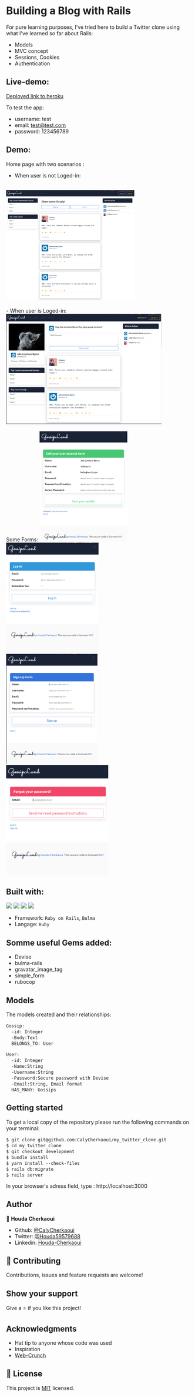 # Building a Blog with Rails

For pure learning purposes, I've tried here to build a Twitter clone using what I've learned so far about Rails:
  - Models
  - MVC concept
  - Sessions, Cookies
  - Authentication

## Live-demo:
[Deployed link to heroku](https://gossip-land.herokuapp.com/)

To test the app:
  - username: test
  - email: test@test.com
  - password: 123456789
  
## Demo:

Home page with two scenarios :

- When user is not Loged-in:
<br>
<img height="300" src="./app/assets/images/publicHome.png">
<br><br>
- When user is Loged-in:
<br>
<img height="300" src="./app/assets/images/LogedinUserHome.png">
<br><br>
Some Forms:
<img height="300" src="./app/assets/images/edituser.png"><span> </span><img height="300" src="./app/assets/images/login.png"><span> </span><img height="300" src="./app/assets/images/signup.png"><span> </span><img height="300" src="./app/assets/images/password.png">


## Built with:

<a href="#" target="_blank"><img height="40" src="https://www.vectorlogo.zone/logos/ruby-lang/ruby-lang-horizontal.svg"></a>
<a href="#" target="_blank"><img height="40" src="https://www.vectorlogo.zone/logos/git-scm/git-scm-ar21.svg"></a>
<a href="#" target="_blank"><img height="40" src="https://www.vectorlogo.zone/logos/getbootstrap/getbootstrap-icon.svg"></a>
<a href="#" target="_blank"><img height="40" src="https://www.vectorlogo.zone/logos/w3_html5/w3_html5-ar21.svg"></a>

- Framework: ``Ruby on Rails``, ``Bulma``
- Langage: ``Ruby``

## Somme useful Gems added:

- Devise
- bulma-rails
- gravatar_image_tag
- simple_form
- rubocop

## Models

The models created and their relationships:
```
Gossip:
  -id: Integer
  -Body:Text
  BELONGS_TO: User
```
```
User:
  -id: Integer
  -Name:String
  -Username:String
  -Password:Secure password with Devise
  -Email:String, Email format
  HAS_MANY: Gossips
```

## Getting started

To get a local copy of the repository please run the following commands on your terminal:

```
$ git clone git@github.com:CalyCherkaoui/my_twitter_clone.git
$ cd my_twitter_clone
$ git checkout development
$ bundle install
$ yarn install --check-files
$ rails db:migrate
$ rails server
```
In your browser's adress field, type : http://localhost:3000

## Author

👤 **Houda Cherkaoui**

- Github: [@CalyCherkaoui](https://github.com/CalyCherkaoui)
- Twitter: [@Houda59579688](https://twitter.com/Houda59579688)
- Linkedin: [Houda-Cherkaoui](https://www.linkedin.com/in/houda-cherkaoui-64106395/)


## 🤝 Contributing

Contributions, issues and feature requests are welcome!

## Show your support

Give a ⭐️ if you like this project!

## Acknowledgments

- Hat tip to anyone whose code was used
- Inspiration
- [ Web-Crunch](https://www.youtube.com/watch?time_continue=1&v=5gUysPm64a4&feature=emb_logo) 

## 📝 License

This project is [MIT]() licensed.